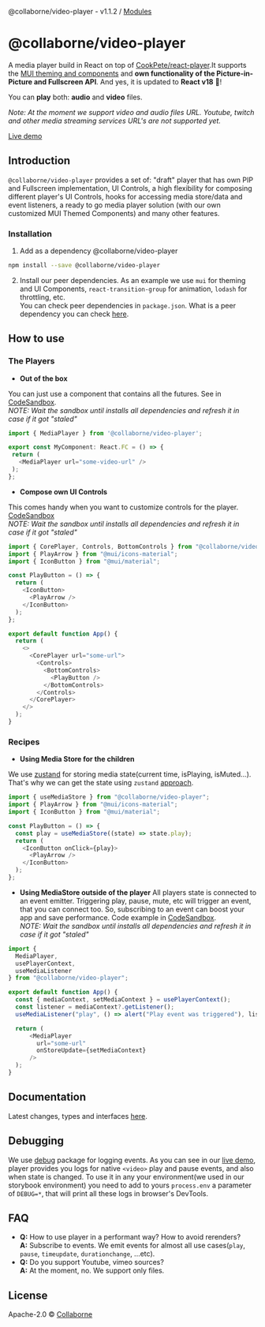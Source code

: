 @collaborne/video-player - v1.1.2 / [Modules](/docs/modules.md)

# @collaborne/video-player

A media player build in React on top of [CookPete/react-player](https://github.com/CookPete/react-player).It supports the
[MUI theming and components](https://mui.com) and **own functionality of the Picture-in-Picture and Fullscreen API**.
And yes, it is updated to **React v18** :balloon:!

You can **play** both: **audio** and **video** files.

*Note: At the moment we support video and audio files URL. Youtube, twitch and other media streaming services URL's are not supported yet.*

[Live demo](https://collaborne.github.io/video-player/)

## Introduction

`@collaborne/video-player` provides a set of: "draft" player that has own PIP and Fullscreen implementation, UI Controls, a
high flexibility for composing different player's UI Controls, hooks for accessing media store/data and event listeners, a ready to go media player solution
(with our own customized MUI Themed Components) and many other features.

### Installation

1. Add as a dependency @collaborne/video-player

```bash
npm install --save @collaborne/video-player
```

2. Install our peer dependencies. As an example we use `mui` for theming and UI Components, `react-transition-group` for animation, `lodash` for throttling, etc.  
You can check peer dependencies in `package.json`. What is a peer dependency you can check [here](https://nodejs.org/es/blog/npm/peer-dependencies/).

## How to use

### The Players

- **Out of the box**

You can just use a component that contains all the futures. See in [CodeSandbox](https://codesandbox.io/s/media-player-example-wnqwb1).  
*NOTE: Wait the sandbox until installs all dependencies and refresh it in case if it got "staled"*

```ts
import { MediaPlayer } from '@collaborne/video-player';

export const MyComponent: React.FC = () => {
 return (
   <MediaPlayer url="some-video-url" />
 );
};
```

- **Compose own UI Controls**

This comes handy when you want to customize controls for the player. [CodeSandbox](https://codesandbox.io/s/core-player-gtlry2?file=/src/App.tsx)  
*NOTE: Wait the sandbox until installs all dependencies and refresh it in case if it got "staled"*

```ts
import { CorePlayer, Controls, BottomControls } from "@collaborne/video-player";
import { PlayArrow } from "@mui/icons-material";
import { IconButton } from "@mui/material";

const PlayButton = () => {
  return (
    <IconButton>
      <PlayArrow />
    </IconButton>
  );
};

export default function App() {
  return (
    <>
      <CorePlayer url="some-url">
        <Controls>
          <BottomControls>
            <PlayButton />
          </BottomControls>
        </Controls>
      </CorePlayer>
    </>
  );
}
```

### Recipes  

- **Using Media Store for the children**

We use [zustand](https://github.com/pmndrs/zustand) for storing media state(current time, isPlaying, isMuted...). 
That's why we can get the state using `zustand` [approach](https://github.com/pmndrs/zustand#then-bind-your-components-and-thats-it).

```ts
import { useMediaStore } from "@collaborne/video-player";
import { PlayArrow } from "@mui/icons-material";
import { IconButton } from "@mui/material";

const PlayButton = () => {
  const play = useMediaStore((state) => state.play);
  return (
    <IconButton onClick={play}>
      <PlayArrow />
    </IconButton>
  );
};
```

- **Using MediaStore outside of the player**
All players state is connected to an event emitter. Triggering play, pause, mute, etc will trigger an event, that you can connect too.
So, subscribing to an event can boost your app and save performance. Code example in [CodeSandbox](https://codesandbox.io/s/media-player-outside-state-oxpko5?file=/src/App.tsx).  
*NOTE: Wait the sandbox until installs all dependencies and refresh it in case if it got "staled"*

```ts
import {
  MediaPlayer,
  usePlayerContext,
  useMediaListener
} from "@collaborne/video-player";

export default function App() {
  const { mediaContext, setMediaContext } = usePlayerContext();
  const listener = mediaContext?.getListener();
  useMediaListener("play", () => alert("Play event was triggered"), listener);

  return (
      <MediaPlayer
        url="some-url"
        onStoreUpdate={setMediaContext}
      />
  );
}
```

## Documentation

Latest changes, types and interfaces [here](/docs/modules.md).

## Debugging

We use [debug](https://github.com/debug-js/debug) package for logging events. As you can see in our [live demo](https://collaborne.github.io/video-player/),
player provides you logs for native `<video>` play and pause events, and also when state is changed. To use it in any your environment(we used in our storybook environment)
you need to add to yours `process.env` a parameter of `DEBUG=*`, that will print all these logs in browser's DevTools.

## FAQ  

- **Q:** How to use player in a performant way? How to avoid rerenders?  
 **A:** Subscribe to events. We emit events for almost all use cases(`play`, `pause`, `timeupdate`, `durationchange`, ...etc).
- **Q:** Do you support Youtube, vimeo sources?  
 **A:** At the moment, no. We support only files.

## License

Apache-2.0 © [Collaborne](https://github.com/Collaborne)
